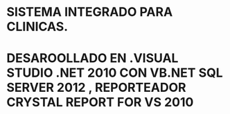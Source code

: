 # SISTEMA INTEGRADO PARA CLINICAS.
# DESAROOLLADO EN .VISUAL STUDIO .NET 2010 CON VB.NET SQL SERVER 2012 , REPORTEADOR CRYSTAL REPORT FOR VS 2010
